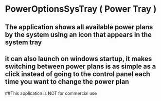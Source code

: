 # PowerOptionsSysTray ( Power Tray )

## The application shows all available power plans by the system using an icon that appears in the system tray

## it can also launch on windows startup, it makes switching between power plans is as simple as a click instead of going to the control panel each time you want to change the power plan

##This application is NOT for commercial use
